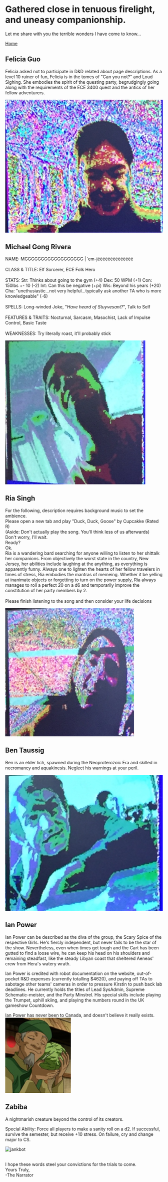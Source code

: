 # Gathered close in tenuous firelight, and uneasy companionship.

Let me share with you the terrible wonders I have come to know...

[Home](./index.md)

## Felicia Guo
Felicia asked not to participate in D&D related about page descriptions. As a level 10 ruiner of fun, Felicia is in the tomes of "Can you not?" and Loud Sighing. She embodies the spirit of the questing party, begrudgingly going along with the requirements of the ECE 3400 quest and the antics of her fellow adventurers.<br/>

![Felicia](./media/about_us/felicia.png) 


## Michael Gong Rivera
NAME: MGGGGGGGGGGGGGGGGGG | ˈem-jēēēēēēēēēēēēēē<br/><br/>
CLASS & TITLE: Elf Sorcerer, ECE Folk Hero<br/><br/>
STATS: Str: Thinks about going to the gym (+4)   Dex: 50 WPM (+1)   Con: 150lbs +- 10 (-2)   Int: Can this be negative (+pi)   Wis: Beyond his years (+20)   Cha: "unethusiastic...not very helpful...typically ask another TA who is more knowledgeable" (-6)<br/><br/>
SPELLS: Long-winded Joke, "_Have heard of Stuyvesant?_", Talk to Self<br/><br/>
FEATURES & TRAITS: Nocturnal, Sarcasm, Masochist, Lack of Impulse Control, Basic Taste<br/><br/>
WEAKNESSES: Try literally roast, it'll probably stick<br/>

![Michael](./media/about_us/michael.png) 


## Ria Singh

For the following, description requires background music to set the ambience.<br/>
Please open a new tab and play "Duck, Duck, Goose" by Cupcakke (Rated R)<br/>
(Aside: Don't actually play the song. You'll think less of us afterwards)<br/>
Don't worry, I'll wait.<br/>
Ready?<br/>
Ok.<br/>
Ria is a wandering bard searching for anyone willing to listen to her shittalk her companions. From objectively the worst state in the country, New Jersey, her abilities include laughing at the anything, as everything is apparently funny. Always one to lighten the hearts of her fellow travelers in times of stress, Ria embodies the mantras of memeing. Whether it be yelling at inanimate objects or forgetting to turn on the power supply, Ria always manages to roll a perfect 20 on a d6 and temporarily improve the constitution of her party members by 2.
<br/><br/>
Please finish listening to the song and then consider your life decisions


![Ria](./media/about_us/ria.png) 


## Ben Taussig

Ben is an elder lich, spawned during the Neoproterozoic Era and skilled in necromancy and aquakinesis. Neglect his warnings at your peril.

![Ben](./media/about_us/ben.png) 

## Ian Power

Ian Power can be described as the diva of the group, the Scary Spice of the respective Girls.  He's fiercly independent, but never fails to be the star of the show.  Nevertheless, even when times get tough and the Cart has been gutted to find a loose wire, he can keep his head on his shoulders and remaining steadfast, like the steady Libyan coast that sheltered Aeneas' crew from Hera's watery wrath.

Ian Power is credited with robot documentation on the website, out-of-pocket R&D expenses (currently totalling $4620), and paying off TAs to sabotage other teams' cameras in order to pressure Kirstin to push back lab deadlines.  He currently holds the titles of Lead SysAdmin, Supreme Schematic-meister, and the Party Minstrel.  His special skills include playing the Trumpet, uphill skiing, and playing the numbers round in the UK gameshow Countdown.

Ian Power has never been to Canada, and doesn't believe it really exists.
![CabbageMan](./media/about_us/cabbage_man.png)

## Zabiba

A nightmarish creature beyond the control of its creators.

Special Ability: Force all players to make a sanity roll on a d2. If successful, survive the semester, but receive +10 stress. On failure, cry and change major to CS.

![jankbot](./media/FRONTOFROBOT.jpg)

<br/>
I hope these words steel your convictions for the trials to come.<br/>
Yours Truly,<br/>
-The Narrator
